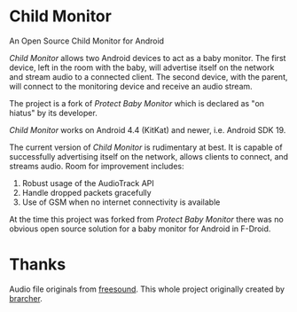 # Child Monitor
An Open Source Child Monitor for Android

_Child Monitor_ allows two Android devices to act as a baby monitor. The first device,
left in the room with the baby, will advertise itself on the network and stream audio
to a connected client. The second device, with the parent, will connect to the monitoring
device and receive an audio stream.

The project is a fork of _Protect Baby Monitor_ which is declared as "on hiatus" by its developer.

_Child Monitor_ works on Android 4.4 (KitKat) and newer, i.e. Android SDK 19.

The current version of _Child Monitor_ is rudimentary at best. It is capable
of successfully advertising itself on the network, allows clients to connect,
and streams audio. Room for improvement includes:

1. Robust usage of the AudioTrack API
2. Handle dropped packets gracefully
3. Use of GSM when no internet connectivity is available

At the time this project was forked from _Protect Baby Monitor_ there was no obvious open source solution for a
baby monitor for Android in F-Droid.

# Thanks
Audio file originals from [freesound](https://freesound.org).
This whole project originally created by [brarcher](https://github.com/brarcher/protect-baby-monitor).
